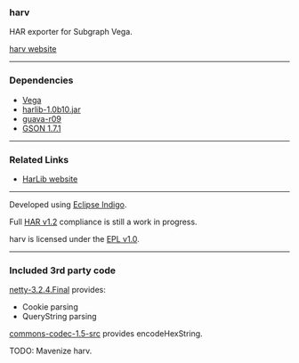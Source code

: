 ### harv
HAR exporter for Subgraph Vega.

[harv website](https://sites.google.com/site/consiliensharv/)

---

### Dependencies

* [Vega](https://github.com/subgraph/Vega)
* [harlib-1.0b10.jar](http://sourceforge.net/projects/benchlab/files/HarLib/1.0b10/harlib-jackson-1.0b10.jar/download)
* [guava-r09](http://guava-libraries.googlecode.com/files/guava-r09.zip)
* [GSON 1.7.1](http://code.google.com/p/google-gson/downloads/detail?name=google-gson-1.7.1-release.zip&can=2&q=)

---

### Related Links

* [HarLib website](https://sites.google.com/site/frogthinkerorg/projects/harlib)

---

Developed using [Eclipse Indigo](http://www.eclipse.org/downloads/).

Full [HAR v1.2](http://www.softwareishard.com/blog/har-12-spec) compliance is still a work in progress.

harv is licensed under the [EPL v1.0](http://www.eclipse.org/legal/epl-v10.html).

---

### Included 3rd party code

[netty-3.2.4.Final](https://github.com/netty/netty) provides:

* Cookie parsing 
* QueryString parsing

[commons-codec-1.5-src](http://commons.apache.org/codec/download_codec.cgi) provides encodeHexString.

TODO: Mavenize harv.